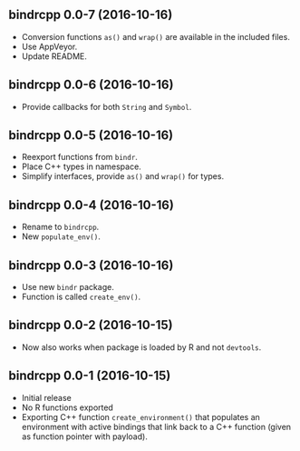 ## bindrcpp 0.0-7 (2016-10-16)

- Conversion functions `as()` and `wrap()` are available in the included files.
- Use AppVeyor.
- Update README.


## bindrcpp 0.0-6 (2016-10-16)

- Provide callbacks for both `String` and `Symbol`.


## bindrcpp 0.0-5 (2016-10-16)

- Reexport functions from `bindr`.
- Place C++ types in namespace.
- Simplify interfaces, provide `as()` and `wrap()` for types.


## bindrcpp 0.0-4 (2016-10-16)

- Rename to `bindrcpp`.
- New `populate_env()`.


## bindrcpp 0.0-3 (2016-10-16)

- Use new `bindr` package.
- Function is called `create_env()`.


## bindrcpp 0.0-2 (2016-10-15)

- Now also works when package is loaded by R and not `devtools`.
 

## bindrcpp 0.0-1 (2016-10-15)

- Initial release
- No R functions exported
- Exporting C++ function `create_environment()` that populates an environment with active bindings that link back to a C++ function (given as function pointer with payload).

